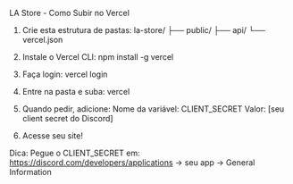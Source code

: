 LA Store - Como Subir no Vercel

1. Crie esta estrutura de pastas:
   la-store/
     ├── public/
     ├── api/
     └── vercel.json

2. Instale o Vercel CLI:
   npm install -g vercel

3. Faça login:
   vercel login

4. Entre na pasta e suba:
   vercel

5. Quando pedir, adicione:
   Nome da variável: CLIENT_SECRET
   Valor: [seu client secret do Discord]

6. Acesse seu site!

Dica: Pegue o CLIENT_SECRET em:
   https://discord.com/developers/applications → seu app → General Information
